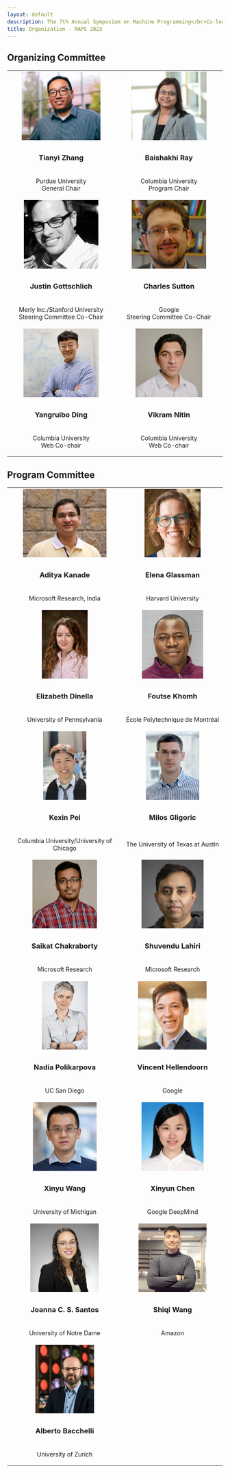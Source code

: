 ```yaml
---
layout: default
description: The 7th Annual Symposium on Machine Programming</br>Co-located with ESEC/FSE 2023</br>December 3, 2023 - San Francisco, CA, USA</br>
title: Organization - MAPS 2023
---
```


<style type="text/css" media="screen">
img {
  height: 160px;
}

td {border: none !important; cellspacing: 0; cellpadding: 0; width: 23.33%;}
tr {height: 0;}

</style>

## Organizing Committee

<table>
  <tr class="photo-row">
    <td><center><img src="/profile_photos/tianyi_zhang.png" alt="Tianyi Zhang"></center></td>
    <td><center><img src="/profile_photos/ray.jpg" alt="Baishakhi Ray"></center></td>
  </tr>
  <tr class="text-row">
    <td><center><h3>Tianyi Zhang</h3></center></td>
    <td><center><h3>Baishakhi Ray</h3></center></td>
  </tr>
  <tr class="text-row">
    <td><center><p>Purdue University<br>General Chair</p></center></td>
    <td><center><p>Columbia University<br>Program Chair</p></center></td>
  </tr>
  <tr class="photo-row">
    <td><center><img src="/profile_photos/justin.jpg" alt="Justin Gottschlich"></center></td>
    <td><center><img src="/profile_photos/charles.jpg" alt="Charles Sutton"></center></td>
  </tr>
  <tr class="text-row">
    <td><center><h3>Justin Gottschlich</h3></center></td>
    <td><center><h3>Charles Sutton</h3></center></td>
  </tr>
  <tr class="text-row">
    <td><center><p>Merly Inc./Stanford University<br>Steering Committee Co-Chair</p></center></td>
    <td><center><p>Google<br>Steering Committee Co-Chair</p></center></td>
  </tr>
  <tr class="photo-row">
    <td><center><img src="/profile_photos/yangruibo.jpg" alt="Yangruibo Ding"></center></td>
    <td><center><img src="/profile_photos/vikram.jpg" alt="Vikram Nitin"></center></td>
  </tr>
  <tr class="text-row">
    <td><center><h3>Yangruibo Ding</h3></center></td>
    <td><center><h3>Vikram Nitin</h3></center></td>
  </tr>
  <tr class="text-row">
    <td><center><p>Columbia University<br>Web Co-chair</p></center></td>
    <td><center><p>Columbia University<br>Web Co-chair</p></center></td>
  </tr>
</table>



## Program Committee

<table>
  <tr class="photo-row">
    <td><center><img src="/profile_photos/aditya_kanade.jpg" alt="Aditya Kanade"></center></td>
    <td><center><img src="/profile_photos/elena_glassman.jpg" alt="Elena Glassman"></center></td>
  </tr>
  <tr class="text-row">
    <td><h3><center>Aditya Kanade</center></h3></td>
    <td><h3><center>Elena Glassman</center></h3></td>
  </tr>
  <tr class="text-row">
    <td><center><p>Microsoft Research, India</p></center></td>
    <td><center><p>Harvard University</p></center></td>
  </tr>
  <tr class="photo-row">
    <td><center><img src="/profile_photos/elizabeth_dinella.jpg" alt="Elizabeth Dinella"></center></td>
    <td><center><img src="/profile_photos/foutse_khomh.jpg" alt="Foutse Khomh"></center></td>
  </tr>
  <tr class="text-row">
    <td><h3><center>Elizabeth Dinella</center></h3></td>
    <td><h3><center>Foutse Khomh</center></h3></td>
  </tr>
  <tr class="text-row">
    <td><center><p>University of Pennsylvania</p></center></td>
    <td><center><p>École Polytechnique de Montréal</p></center></td>
  </tr>
  <tr class="photo-row">
    <td><center><img src="/profile_photos/kexin_pei.jpg" alt="Kexin Pei"></center></td>
    <td><center><img src="/profile_photos/milos_gligoric.png" alt="Milos Gligoric"></center></td>
  </tr>
  <tr class="text-row">
    <td><h3><center>Kexin Pei</center></h3></td>
    <td><h3><center>Milos Gligoric</center></h3></td>
  </tr>
  <tr class="text-row">
    <td><center><p>Columbia University/University of Chicago</p></center></td>
    <td><center><p>The University of Texas at Austin</p></center></td>
  </tr>
  <tr class="photo-row">
    <td><center><img src="/profile_photos/saikat_chakraborty.png" alt="Saikat Chakraborty"></center></td>
    <td><center><img src="/profile_photos/shuvendu_lahiri.jpg" alt="Shuvendu Lahiri"></center></td>
  </tr>
  <tr class="text-row">
    <td><h3><center>Saikat Chakraborty</center></h3></td>
    <td><h3><center>Shuvendu Lahiri</center></h3></td>
  </tr>
  <tr class="text-row">
    <td><center><p>Microsoft Research</p></center></td>
    <td><center><p>Microsoft Research</p></center></td>
  </tr>
  <tr class="photo-row">
    <td><center><img src="/profile_photos/nadia_polikarpova.jpg" alt="Nadia Polikarpova"></center></td>
    <td><center><img src="/profile_photos/vincent_hellendoorn.jpg" alt="Vincent Hellendoorn"></center></td>
  </tr>
  <tr class="text-row">
    <td><h3><center>Nadia Polikarpova</center></h3></td>
    <td><h3><center>Vincent Hellendoorn</center></h3></td>
  </tr>
  <tr class="text-row">
    <td><center><p>UC San Diego</p></center></td>
    <td><center><p>Google</p></center></td>
  </tr>
  <tr>
    <td><center><img src="/profile_photos/xinyu_wang.jpg" alt="Xinyu Wang"></center></td>
    <td><center><img src="/profile_photos/xinyun_chen.jpg" alt="Xinyun Chen"></center></td>
  </tr>
  <tr class="text-row">
    <td><h3><center>Xinyu Wang</center></h3></td>
    <td><h3><center>Xinyun Chen</center></h3></td>
  </tr>
  <tr class="text-row">
    <td><center><p>University of Michigan</p></center></td>
    <td><center><p>Google DeepMind</p></center></td>
  </tr>
  <tr>
    <td><center><img src="/profile_photos/joanna_cs_Santos.jpeg" alt="Joanna C. S. Santos"></center></td>
    <td><center><img src="/profile_photos/shiqi_wang.jpeg" alt="Shiqi Wang"></center></td>
  </tr>
  <tr class="text-row">
    <td><h3><center>Joanna C. S. Santos</center></h3></td>
    <td><h3><center>Shiqi Wang</center></h3></td>
  </tr>
  <tr class="text-row">
    <td><center><p>University of Notre Dame</p></center></td>
    <td><center><p>Amazon</p></center></td>
  </tr>
  <tr>
    <td><center><img src="/profile_photos/alberto_bacchelli.jpeg" alt="Alberto Bacchelli"></center></td>
  </tr>
  <tr class="text-row">
    <td><h3><center>Alberto Bacchelli</center></h3></td>
  </tr>
  <tr class="text-row">
    <td><center><p>University of Zurich</p></center></td>
  </tr>
</table>
